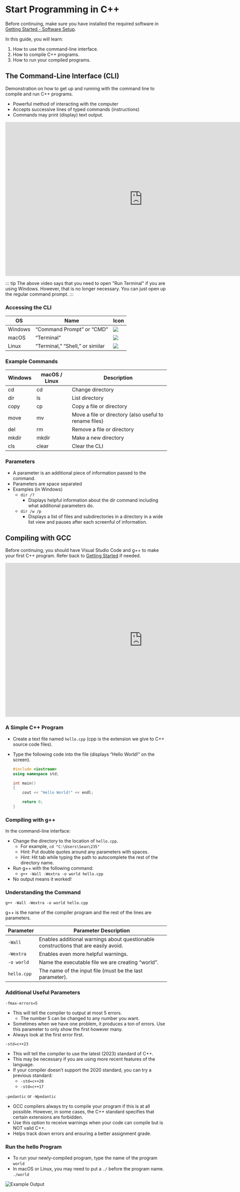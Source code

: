 Start Programming in C++
========================

Before continuing, make sure you have installed the required software in [Getting Started - Software Setup](/notes/01-getting-started#software-setup).

In this guide, you will learn:

1. How to use the command-line interface.
2. How to compile C++ programs.
3. How to run your compiled programs.

The Command-Line Interface (CLI)
--------------------------------

Demonstration on how to get up and running with the command line to compile and run C++ programs.

-   Powerful method of interacting with the computer
-   Accepts successive lines of typed commands (instructions)
-   Commands may print (display) text output.


<div class="youtube">
<div><iframe width="853" height="480" src="https://www.youtube-nocookie.com/embed/tfxB2gYwXJ4?rel=0" frameborder="0" allowfullscreen="allowfullscreen"></iframe></div>
</div>

::: tip
The above video says that you need to open "Run Terminal" if you are using Windows. However, that is no longer necessary. You can just open up the regular command prompt.
:::


### Accessing the CLI

| OS | Name | Icon |
|----|------|------|
| Windows | “Command Prompt” or “CMD” | ![](/images/setup/cli-windows.png) |
| macOS   | “Terminal” | ![](/images/setup/cli-macos.png) |
| Linux   | “Terminal,” “Shell,” or similar | ![](/images/setup/cli-linux.png) |


### Example Commands


| **Windows** | **macOS / Linux** | **Description**                                        |
|-------------|-------------------|--------------------------------------------------------|
| cd          | cd                | Change directory                                       |
| dir         | ls                | List directory                                         |
| copy        | cp                | Copy a file or directory                               |
| move        | mv                | Move a file or directory (also useful to rename files) |
| del         | rm                | Remove a file or directory                             |
| mkdir       | mkdir             | Make a new directory                                   |
| cls         | clear             | Clear the CLI                                          |

### Parameters

-   A parameter is an additional piece of information passed to the command.
-   Parameters are space separated
-   Examples (in Windows)
    -   `dir /?`
        -   Displays helpful information about the dir command including what additional parameters do.
    -   `dir /w /p`
        -   Displays a list of files and subdirectories in a directory in a wide list view and pauses after each screenful of information.


Compiling with GCC
------------------

Before continuing, you should have Visual Studio Code and g++ to make your first C++ program. Refer back to [Getting Started](01-getting-started) if needed.

<div class="youtube">
<div><iframe width="853" height="480" src="https://www.youtube-nocookie.com/embed/VRi0heDDg4M?rel=0&amp;showinfo=0" frameborder="0" allow="accelerometer; autoplay; encrypted-media; gyroscope; picture-in-picture" allowfullscreen="allowfullscreen"></iframe></div>
</div>

### A Simple C++ Program

-   Create a text file named `hello.cpp` (cpp is the extension we give to C++ source code files).
-   Type the following code into the file   (displays “Hello World!” on the screen).

	```cpp
	#include <iostream>
	using namespace std;

	int main()
	{
		cout << "Hello World!" << endl;

		return 0;
	}
	```

### Compiling with g++

In the command-line interface:

-   Change the directory to the location of `hello.cpp`.
    -   For example, `cd "C:\Users\Sean\235"`
    -   Hint: Put double quotes around any parameters with spaces.
    -   Hint: Hit tab while typing the path to autocomplete the rest of the directory name.
-   Run g++ with the following command:
    -   `g++ -Wall -Wextra -o world hello.cpp`
-   No output means it worked!

### Understanding the Command

`g++ -Wall -Wextra -o world hello.cpp`

g++ is the name of the compiler program and the rest of the lines are parameters.

| **Parameter** | **Parameter Description**                                                       |
|---------------|---------------------------------------------------------------------------------|
| `-Wall `      | Enables additional warnings about questionable constructions that are easily avoid. |
| `-Wextra `    | Enables even more helpful warnings. |
| `-o world`    | Name the executable file we are creating “world”.                               |
| `hello.cpp`   | The name of the input file (must be the last parameter).                        |

### Additional Useful Parameters

`-fmax-errors=5`

-   This will tell the compiler to output at most 5 errors.
    -   The number 5 can be changed to any number you want.
-   Sometimes when we have one problem, it produces a ton of errors. Use this parameter to only show the first however many.
-   Always look at the first error first.

`-std=c++23`

-   This will tell the compiler to use the latest (2023) standard of C++.
-   This may be necessary if you are using more recent features of the language.
-   If your compiler doesn’t support the 2020 standard, you can try a previous standard:
    -   `-std=c++20`
    -   `-std=c++17`

`-pedantic` or `-Wpedantic`

-   GCC compilers always try to compile your program if this is at all possible.
    However, in some cases, the C++ standard specifies that certain extensions
    are forbidden.
-   Use this option to receive warnings when your code can compile but is NOT valid C++.
-   Helps track down errors and ensuring a better assignment grade.

### Run the hello Program

-   To run your newly-compiled program, type the name of the program  
    `world`
-   In macOS or Linux, you may need to put a `./` before the program name.  
    `./world`

![Example Output](/images/setup/program-output.svg)